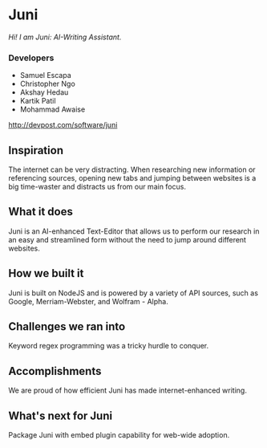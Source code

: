 # Juni
*Hi! I am Juni: AI-Writing Assistant.*

### Developers
- Samuel Escapa
- Christopher Ngo
- Akshay Hedau
- Kartik Patil
- Mohammad Awaise

http://devpost.com/software/juni

## Inspiration
The internet can be very distracting. 
When researching new information or referencing sources, opening new tabs and jumping between websites is a big time-waster and distracts us from our main focus.

## What it does
Juni is an AI-enhanced Text-Editor that allows us to perform our research in an easy and streamlined form without the need to jump around different websites.

## How we built it
Juni is built on NodeJS and is powered by a variety of API sources, such as Google, Merriam-Webster, and Wolfram - Alpha. 

## Challenges we ran into
Keyword regex programming was a tricky hurdle to conquer.

## Accomplishments
We are proud of how efficient Juni has made internet-enhanced writing.

## What's next for Juni
Package Juni with embed plugin capability for web-wide adoption.
